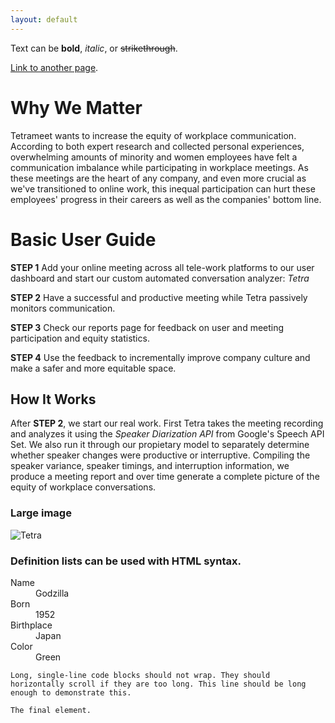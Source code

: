 ```yaml
---
layout: default
---
```


Text can be **bold**, _italic_, or ~~strikethrough~~.

[Link to another page](./another-page.html).

# Why We Matter

Tetrameet wants to increase the equity of workplace communication. According to both expert research and collected personal experiences, overwhelming amounts of minority and women employees have felt a communication imbalance while participating in workplace meetings. As these meetings are the heart of any company, and even more crucial as we've transitioned to online work, this inequal participation can hurt these employees' progress in their careers as well as the companies' bottom line.

# Basic User Guide

**STEP 1** Add your online meeting across all tele-work platforms to our user dashboard and start our custom automated conversation analyzer: _Tetra_

**STEP 2** Have a successful and productive meeting while Tetra passively monitors communication. 

**STEP 3** Check our reports page for feedback on user and meeting participation and equity statistics. 

**STEP 4** Use the feedback to incrementally improve company culture and make a safer and more equitable space. 

## How It Works 

After **STEP 2**, we start our real work. First Tetra takes the meeting recording and analyzes it using the _Speaker Diarization API_ from Google's Speech API Set. We also run it through our propietary model to separately determine whether speaker changes were productive or interruptive. Compiling the speaker variance, speaker timings, and interruption information, we produce a meeting report and over time generate a complete picture of the equity of workplace conversations. 


### Large image

![Tetra](./images/logo.png)


### Definition lists can be used with HTML syntax.

<dl>
<dt>Name</dt>
<dd>Godzilla</dd>
<dt>Born</dt>
<dd>1952</dd>
<dt>Birthplace</dt>
<dd>Japan</dd>
<dt>Color</dt>
<dd>Green</dd>
</dl>

```
Long, single-line code blocks should not wrap. They should horizontally scroll if they are too long. This line should be long enough to demonstrate this.
```

```
The final element.
```
